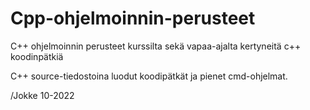 # Cpp-ohjelmoinnin-perusteet
C++ ohjelmoinnin perusteet kurssilta sekä vapaa-ajalta kertyneitä c++ koodinpätkiä

C++ source-tiedostoina luodut koodipätkät ja pienet cmd-ohjelmat.

/Jokke 10-2022
